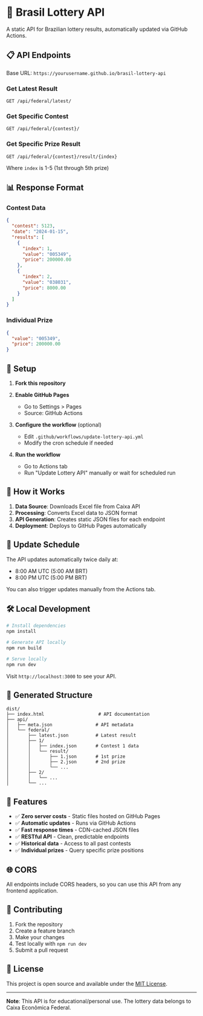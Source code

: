 # 🎲 Brasil Lottery API

A static API for Brazilian lottery results, automatically updated via GitHub Actions.

## 📋 API Endpoints

Base URL: `https://yourusername.github.io/brasil-lottery-api`

### Get Latest Result
```
GET /api/federal/latest/
```

### Get Specific Contest
```
GET /api/federal/{contest}/
```

### Get Specific Prize Result
```
GET /api/federal/{contest}/result/{index}
```
Where `index` is 1-5 (1st through 5th prize)

## 📊 Response Format

### Contest Data
```json
{
  "contest": 5123,
  "date": "2024-01-15",
  "results": [
    {
      "index": 1,
      "value": "005349",
      "price": 200000.00
    },
    {
      "index": 2,
      "value": "038031", 
      "price": 8000.00
    }
  ]
}
```

### Individual Prize
```json
{
  "value": "005349",
  "price": 200000.00
}
```

## 🚀 Setup

1. **Fork this repository**

2. **Enable GitHub Pages**
   - Go to Settings > Pages
   - Source: GitHub Actions

3. **Configure the workflow** (optional)
   - Edit `.github/workflows/update-lottery-api.yml`
   - Modify the cron schedule if needed

4. **Run the workflow**
   - Go to Actions tab
   - Run "Update Lottery API" manually or wait for scheduled run

## 🔄 How it Works

1. **Data Source**: Downloads Excel file from Caixa API
2. **Processing**: Converts Excel data to JSON format
3. **API Generation**: Creates static JSON files for each endpoint
4. **Deployment**: Deploys to GitHub Pages automatically

## 📅 Update Schedule

The API updates automatically twice daily at:
- 8:00 AM UTC (5:00 AM BRT)
- 8:00 PM UTC (5:00 PM BRT)

You can also trigger updates manually from the Actions tab.

## 🛠️ Local Development

```bash
# Install dependencies
npm install

# Generate API locally
npm run build

# Serve locally
npm run dev
```

Visit `http://localhost:3000` to see your API.

## 📁 Generated Structure

```
dist/
├── index.html                    # API documentation
├── api/
│   ├── meta.json                # API metadata
│   └── federal/
│       ├── latest.json          # Latest result
│       ├── 1/
│       │   ├── index.json       # Contest 1 data
│       │   └── result/
│       │       ├── 1.json       # 1st prize
│       │       ├── 2.json       # 2nd prize
│       │       └── ...
│       ├── 2/
│       │   └── ...
│       └── ...
```

## 🎯 Features

- ✅ **Zero server costs** - Static files hosted on GitHub Pages
- ✅ **Automatic updates** - Runs via GitHub Actions
- ✅ **Fast response times** - CDN-cached JSON files
- ✅ **RESTful API** - Clean, predictable endpoints
- ✅ **Historical data** - Access to all past contests
- ✅ **Individual prizes** - Query specific prize positions

## 🌐 CORS

All endpoints include CORS headers, so you can use this API from any frontend application.

## 🤝 Contributing

1. Fork the repository
2. Create a feature branch
3. Make your changes
4. Test locally with `npm run dev`
5. Submit a pull request

## 📄 License

This project is open source and available under the [MIT License](LICENSE).

---

**Note**: This API is for educational/personal use. The lottery data belongs to Caixa Econômica Federal.